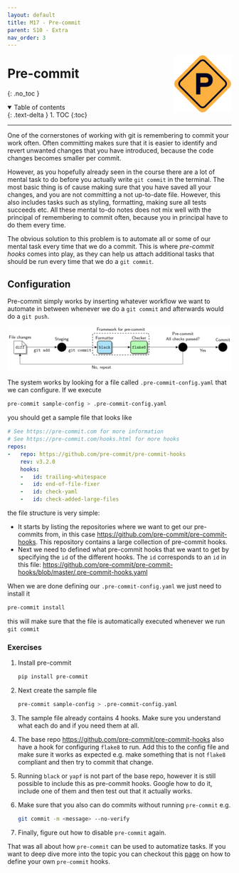 ```yaml
---
layout: default
title: M17 - Pre-commit
parent: S10 - Extra
nav_order: 3
---
```


<img style="float: right;" src="../figures/icons/m27.png" width="130"> 

# Pre-commit
{: .no_toc }

<details open markdown="block">
  <summary>
    Table of contents
  </summary>
  {: .text-delta }
1. TOC
{:toc}
</details>

---

One of the cornerstones of working with git is remembering to commit your work often. Often committing makes sure
that it is easier to identify and revert unwanted changes that you have introduced, because the code changes becomes
smaller per commit.

However, as you hopefully already seen in the course there are a lot of mental task to do before you actually write
`git commit` in the terminal. The most basic thing is of cause making sure that you have saved all your changes, and
you are not committing a not up-to-date file. However, this also includes tasks such as styling, formatting, making
sure all tests succeeds etc. All these mental to-do notes does not mix well with the principal of remembering to commit
often, because you in principal have to do them every time.

The obvious solution to this problem is to automate all or some of our mental task every time that we do a commit. This
is where *pre-commit hooks* comes into play, as they can help us attach additional tasks that should be run every time 
that we do a `git commit`.

## Configuration

Pre-commit simply works by inserting whatever workflow we want to automate in between whenever we do a `git commit` and 
afterwards would do a `git push`.

<p align="center">
  <img src="../figures/pre_commit.png" width="700" 
  title="credit to https://ljvmiranda921.github.io/notebook/2018/06/21/precommits-using-black-and-flake8/">
</p>

The system works by looking for a file called `.pre-commit-config.yaml` that we can configure. If we execute
```bash
pre-commit sample-config > .pre-commit-config.yaml
```
you should get a sample file that looks like
```yaml
# See https://pre-commit.com for more information
# See https://pre-commit.com/hooks.html for more hooks
repos:
-   repo: https://github.com/pre-commit/pre-commit-hooks
    rev: v3.2.0
    hooks:
    -   id: trailing-whitespace
    -   id: end-of-file-fixer
    -   id: check-yaml
    -   id: check-added-large-files
```
the file structure is very simple:
* It starts by listing the repositories where we want to get our pre-commits from, in this case 
  <https://github.com/pre-commit/pre-commit-hooks>. This repository contains a large collection of pre-commit hooks.
* Next we need to defined what pre-commit hooks that we want to get by specifying the `id` of the different hooks. 
  The `id` corresponds to an `id` in this file: 
  <https://github.com/pre-commit/pre-commit-hooks/blob/master/.pre-commit-hooks.yaml>

When we are done defining our `.pre-commit-config.yaml` we just need to install it
```bash
pre-commit install
```
this will make sure that the file is automatically executed whenever we run `git commit`

### Exercises

1. Install pre-commit
   ```bash
   pip install pre-commit
   ```

2. Next create the sample file
   ```bash
   pre-commit sample-config > .pre-commit-config.yaml
   ```

3. The sample file already contains 4 hooks. Make sure you understand what each do and if you need them at all.

4. The base repo <https://github.com/pre-commit/pre-commit-hooks> also have a hook for configuring `flake8` to run. 
   Add this to the config file and make sure it works as expected e.g. make something that is not `flake8` compliant 
   and then try to commit that change.

5. Running `black` or `yapf` is not part of the base repo, however it is still possible to include this as pre-commit 
   hooks. Google how to do it, include one of them and then test out that it actually works.

6. Make sure that you also can do commits without running `pre-commit` e.g.
   ```bash
   git commit -m <message> --no-verify
   ```

7. Finally, figure out how to disable `pre-commit` again.
  
That was all about how `pre-commit` can be used to automatize tasks. If you want to deep dive more into the topic you 
can checkout this [page](https://pre-commit.com/#python) on how to define your own `pre-commit` hooks.
